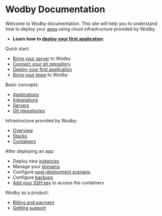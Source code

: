 # Wodby Documentation

Welcome to Wodby documentation. This site will help you to understand how to deploy your [apps](/apps/README.md) using cloud infrastructure provided by Wodby. 

* **Learn how to [deploy your first application](apps/deploy.md)**

Quick start:

* [Bring your server](servers/README.md) to Wodby
* [Connect your git repository](git/README.md)
* [Deploy your first application](apps/deploy.md)
* [Bring your team](team/README.md) to Wodby

Basic concepts:

* [Applications](apps/README.md) 
* [Integrations](integrations/README.md) 
* [Servers](servers/README.md) 
* [Git repositories](git/README.md)

Infrastructure provided by Wodby:

* [Overview](infrastructure/README.md) 
* [Stacks](stacks/README.md)
* [Containers](stacks/containers.md) 

After deploying an app:

* Deploy new [instances](apps/instances.md)
* Manage your [domains](apps/domains.md)
* Configure [post-deployment scenario](deployment/post-deployment-scripts.md)
* Configure [backups](apps/backups.md)
* [Add your SSH key](infrastructure/keys.md) to access the containers

Wodby as a product: 

* [Billing and payment](product/billing-payment.md)
* [Getting support](product/support.md)
